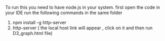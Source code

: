 To run this you need to have node.js in your system.
first open the code in your IDE
run the following commands in the same folder 
1. npm install -g http-server
2. http-server ( the local host link will appear , click on it and then run D3_graph.html file)
